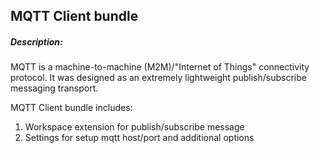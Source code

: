 ## MQTT Client bundle

##### Description:

MQTT is a machine-to-machine (M2M)/"Internet of Things" connectivity protocol. It was designed as an extremely
lightweight publish/subscribe messaging transport.

MQTT Client bundle includes:

1. Workspace extension for publish/subscribe message
2. Settings for setup mqtt host/port and additional options
